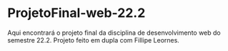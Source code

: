 # ProjetoFinal-web-22.2
Aqui encontrará o projeto final da disciplina de desenvolvimento web do semestre 22.2. Projeto feito em dupla com Fillipe Leornes.
